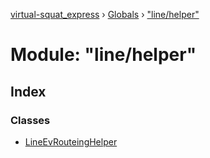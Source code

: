 [virtual-squat_express](../README.md) › [Globals](../globals.md) › ["line/helper"](_line_helper_.md)

# Module: "line/helper"

## Index

### Classes

* [LineEvRouteingHelper](../classes/_line_helper_.lineevrouteinghelper.md)
